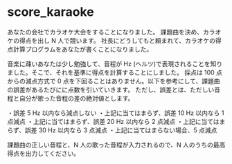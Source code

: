 # score_karaoke
あなたの会社でカラオケ大会をすることになりました。
課題曲を決め、カラオケの得点を出し N 人で競います。
社長にどうしてもと頼まれて、カラオケの得点計算プログラムをあなたが書くことになりました。

音楽に疎いあなたは少し勉強して、音程が Hz (ヘルツ)で表現されることを知りました。そこで、それを基準に得点を計算することにしました。
採点は 100 点からの減点方式で 0 点を下回ることはありません。以下を参考にして、課題曲の誤差があるたびにに点数を引いていきます。
ただし、誤差とは、ただしい音程と自分が歌った音程の差の絶対値とします。

・誤差 5 Hz 以内なら減点しない
・上記に当てはまらず、誤差 10 Hz 以内なら 1 点減点
・上記に当てはまらず、誤差 20 Hz 以内なら 2 点減点
・上記に当てはまらず、誤差 30 Hz 以内なら 3 点減点
・上記に当てはまらない場合、5 点減点

課題曲の正しい音程と、N 人の歌った音程が入力されるので、N 人のうちの最高得点を出力してください。
